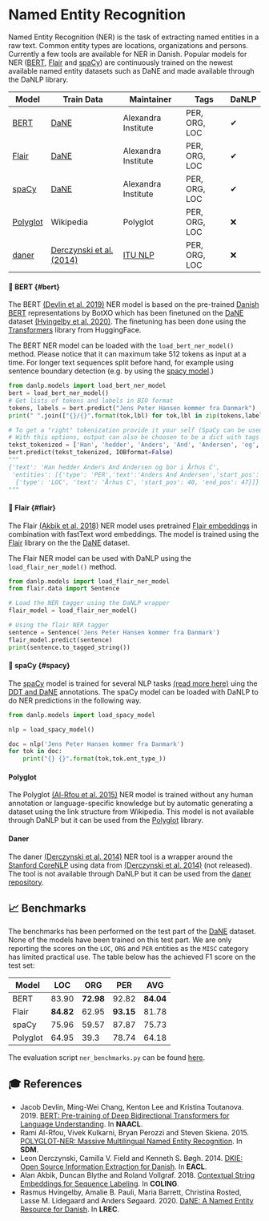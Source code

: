 Named Entity Recognition
========================
Named Entity Recognition (NER) is the task of extracting named entities in a raw text. 
Common entity types are locations, organizations and persons. Currently a few
tools are available for NER in Danish. Popular models for NER
([BERT](https://huggingface.co/transformers/index.html),
[Flair](https://github.com/flairNLP/flair) and [spaCy](https://spacy.io/))
are continuously trained on the newest available named entity datasets such as DaNE
and made available through the DaNLP library.

| Model                                                                             | Train Data                                                            | Maintainer                     | Tags          | DaNLP |
|-----------------------------------------------------------------------------------|-----------------------------------------------------------------------|--------------------------------|---------------|-------|
| [BERT](#bert)                                                                     | [DaNE](../datasets.md#dane)                                           | Alexandra Institute            | PER, ORG, LOC | ✔     |
| [Flair](#flair)                                                                   | [DaNE](../datasets.md#dane)                                           | Alexandra Institute            | PER, ORG, LOC | ✔    |
| [spaCy](#spacy)                                                                   | [DaNE](../datasets.md#dane)                                           | Alexandra Institute            | PER, ORG, LOC | ✔     |
| [Polyglot](https://polyglot.readthedocs.io/en/latest/NamedEntityRecognition.html) | Wikipedia                                                             | Polyglot                       | PER, ORG, LOC | ❌     |
| [daner](https://github.com/ITUnlp/daner)                                          | [Derczynski et al. (2014)](https://www.aclweb.org/anthology/E14-2016) | [ITU NLP](https://nlp.itu.dk/) | PER, ORG, LOC | ❌     |

#### 🔧 BERT {#bert}
The BERT [(Devlin et al. 2019)](https://www.aclweb.org/anthology/N19-1423/) NER model is based on the pre-trained [Danish BERT](https://github.com/botxo/nordic_bert) representations by BotXO which 
has been finetuned on the [DaNE](../datasets.md#dane) 
dataset [(Hvingelby et al. 2020)](http://www.lrec-conf.org/proceedings/lrec2020/pdf/2020.lrec-1.565.pdf). The finetuning has been done using the [Transformers](https://github.com/huggingface/transformers) library from HuggingFace.

The BERT NER model can be loaded with the `load_bert_ner_model()` method. Please notice that it can maximum take 512 tokens as input at a time. For longer text sequences split before hand, for example using sentence boundary detection (e.g. by using the [spacy model](../frameworks/spacy.md ).) 

```python
from danlp.models import load_bert_ner_model
bert = load_bert_ner_model()
# Get lists of tokens and labels in BIO format
tokens, labels = bert.predict("Jens Peter Hansen kommer fra Danmark")
print(" ".join(["{}/{}".format(tok,lbl) for tok,lbl in zip(tokens,labels)]))

# To get a "right" tokenization provide it your self (SpaCy can be used for this) by providing a a list of tokens
# With this options, output can also be choosen to be a dict with tags and position instead of IBO format
tekst_tokenized = ['Han', 'hedder', 'Anders', 'And', 'Andersen', 'og', 'bor', 'i', 'Århus', 'C']
bert.predict(tekst_tokenized, IOBformat=False)
"""
{'text': 'Han hedder Anders And Andersen og bor i Århus C',
 'entities': [{'type': 'PER','text':'Anders And Andersen','start_pos': 11,'end_pos': 30},
  {'type': 'LOC', 'text': 'Århus C', 'start_pos': 40, 'end_pos': 47}]}
"""
```


#### 🔧 Flair {#flair}
The Flair [(Akbik et al. 2018)](https://www.aclweb.org/anthology/C18-1139/) NER model
uses pretrained [Flair embeddings](embeddings.md#flair-embeddings)
in combination with fastText word embeddings. The model is trained using the [Flair](https://github.com/flairNLP/flair)
 library on the the [DaNE](../datasets.md#dane) dataset.

The Flair NER model can be used with DaNLP using the `load_flair_ner_model()` method.
```python
from danlp.models import load_flair_ner_model
from flair.data import Sentence

# Load the NER tagger using the DaNLP wrapper
flair_model = load_flair_ner_model()

# Using the flair NER tagger
sentence = Sentence('Jens Peter Hansen kommer fra Danmark') 
flair_model.predict(sentence) 
print(sentence.to_tagged_string())
```

#### 🔧 spaCy {#spacy}
The [spaCy](https://spacy.io/) model is trained for several NLP tasks [(read more here)](../frameworks/spacy.md) uing the [DDT and DaNE](../datasets.md#dane) annotations.
The spaCy model can be loaded with DaNLP to do NER predictions in the following way.
```python
from danlp.models import load_spacy_model

nlp = load_spacy_model()

doc = nlp('Jens Peter Hansen kommer fra Danmark') 
for tok in doc:
    print("{} {}".format(tok,tok.ent_type_))
```

#### Polyglot
The Polyglot [(Al-Rfou et al. 2015)](https://arxiv.org/abs/1410.3791) NER model
is  trained without any human annotation or language-specific knowledge but 
by automatic generating a dataset using the link structure from Wikipedia.
This model is not available through DaNLP but it can be used from the 
[Polyglot](https://github.com/aboSamoor/polyglot) library.

#### Daner
The daner [(Derczynski et al. 2014)](https://www.aclweb.org/anthology/E14-2016) NER tool
is a wrapper around the [Stanford CoreNLP](https://stanfordnlp.github.io/CoreNLP/) 
using data from [(Derczynski et al. 2014)](https://www.aclweb.org/anthology/E14-2016) (not released).
The tool is not available through DaNLP but it can be used from the [daner repository](https://github.com/ITUnlp/daner).

## 📈 Benchmarks
The benchmarks has been performed on the test part of the
[DaNE](../datasets.md#dane) dataset.
None of the models have been trained on this test part. We are only reporting the scores on the `LOC`, `ORG` and `PER` entities as the `MISC` category has limited practical use.
The table below has the achieved F1 score on the test set:

| Model    | LOC       | ORG       | PER       | AVG       |
|----------|-----------|-----------|-----------|-----------|
| BERT     | 83.90     | **72.98** | 92.82     | **84.04** |
| Flair    | **84.82** | 62.95     | **93.15** | 81.78     |
| spaCy    | 75.96     | 59.57     | 87.87     | 75.73     |
| Polyglot | 64.95     | 39.3      | 78.74     | 64.18     |

The evaluation script `ner_benchmarks.py` can be found [here](https://github.com/alexandrainst/danlp/blob/master/examples/benchmarks/ner_benchmarks.py).



## 🎓 References
- Jacob Devlin, Ming-Wei Chang, Kenton Lee and Kristina Toutanova. 2019. [BERT: Pre-training of Deep Bidirectional Transformers for Language Understanding](https://www.aclweb.org/anthology/N19-1423/). In **NAACL**.
- Rami Al-Rfou, Vivek Kulkarni, Bryan Perozzi and Steven Skiena. 2015. [POLYGLOT-NER: Massive Multilingual Named Entity Recognition](https://arxiv.org/abs/1410.3791). In **SDM**.
- Leon Derczynski, Camilla V. Field and Kenneth S. Bøgh. 2014. [DKIE: Open Source Information Extraction for Danish](https://www.aclweb.org/anthology/E14-2016). In **EACL**.
- Alan Akbik, Duncan Blythe and Roland Vollgraf. 2018. [Contextual String Embeddings for Sequence Labeling](https://www.aclweb.org/anthology/C18-1139/). In **COLING**.
- Rasmus Hvingelby, Amalie B. Pauli, Maria Barrett, Christina Rosted, Lasse M. Lidegaard and Anders Søgaard. 2020. [DaNE: A Named Entity Resource for Danish](http://www.lrec-conf.org/proceedings/lrec2020/pdf/2020.lrec-1.565.pdf). In **LREC**.

